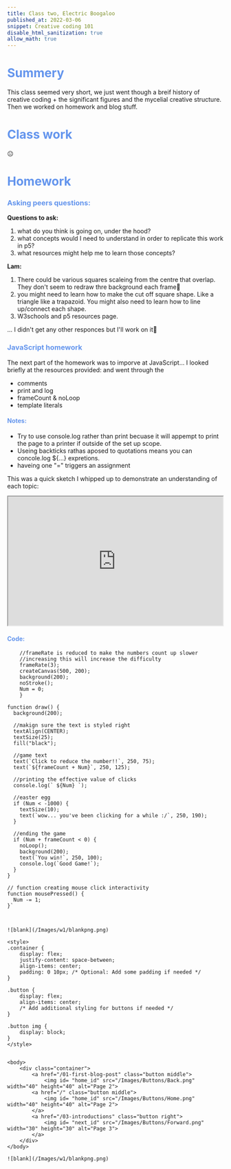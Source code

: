 ```yaml
---
title: Class two, Electric Boogaloo
published_at: 2022-03-06
snippet: Creative coding 101
disable_html_sanitization: true
allow_math: true
---
```


<h1 style="color:CornflowerBlue;">Summery</h1>

This class seemed very short, we just went though a breif history of creative coding + the significant figures and the mycelial creative structure. Then we worked on homework and blog stuff.

<h1 style="color:CornflowerBlue;">Class work</h1>
😐

<h1 style="color:CornflowerBlue;">Homework</h1>

<h3 style="color:CornflowerBlue;">Asking peers questions:</h3>

**Questions to ask:**
1. what do you think is going on, under the hood?
2. what concepts would I need to understand in order to replicate this work in p5?
3. what resources might help me to learn those concepts?

**Lam:**
1. There could be various squares scaleing from the centre that overlap. They don't seem to redraw thre background each frame🤔
2. you might need to learn how to make the cut off square shape. Like a triangle like a trapazoid. You might also need to learn how to line up/connect each shape.
3. W3schools and p5 resources page.

... I didn't get any other responces but I'll work on it👀

<h3 style="color:CornflowerBlue;">JavaScript homework</h3>

The next part of the homework was to imporve at JavaScript... 
I looked briefly at the resources provided: and went through the 
- comments
- print and log
- frameCount & noLoop
- template literals

<h4 style="color:CornflowerBlue;">Notes:</h4>

- Try to use console.log rather than print becuase it will appempt to print the page to a printer if outside of the set up scope.
- Useing backticks rathas aposed to quotations means you can concole.log ${...} expretions.
- haveing one "=" triggers an assignment 

This was a quick sketch I whipped up to demonstrate an understanding of each topic:
<iframe src="https://editor.p5js.org/POP161516/full/BZ5I14iuA"   width="500" height="300" aline="middle" >  </iframe>

<h4 style="color:CornflowerBlue;">Code:</h4>

``` function setup() {
    //frameRate is reduced to make the numbers count up slower
    //increasing this will increase the difficulty
    frameRate(3);
    createCanvas(500, 200);
    background(200);
    noStroke();
    Num = 0;
    }

function draw() {
  background(200);

  //makign sure the text is styled right
  textAlign(CENTER);
  textSize(25);
  fill("black");

  //game text
  text(`Click to reduce the number!!`, 250, 75);
  text(`${frameCount + Num}`, 250, 125);

  //printing the effective value of clicks
  console.log(` ${Num} `);

  //easter egg
  if (Num < -1000) {
    textSize(10);
    text(`wow... you've been clicking for a while :/`, 250, 190);
  }

  //ending the game
  if (Num + frameCount < 0) {
    noLoop();
    background(200);
    text(`You win!`, 250, 100);
    console.log(`Good Game!`);
  }
}

// function creating mouse click interactivity
function mousePressed() {
  Num -= 1;
}`



![blank](/Images/w1/blankpng.png)

<style>
.container {
    display: flex;
    justify-content: space-between;
    align-items: center;
    padding: 0 10px; /* Optional: Add some padding if needed */
}

.button {
    display: flex;
    align-items: center;
    /* Add additional styling for buttons if needed */
}

.button img {
    display: block;
}
</style>


<body>
    <div class="container">
        <a href="/01-first-blog-post" class="button middle">
            <img id= "home_id" src="/Images/Buttons/Back.png" width="40" height="40" alt="Page 2">
        <a href="/" class="button middle">
            <img id= "home_id" src="/Images/Buttons/Home.png" width="40" height="40" alt="Page 2">
        </a>
        <a href="/03-introductions" class="button right">
            <img id= "next_id" src="/Images/Buttons/Forward.png" width="30" height="30" alt="Page 3">
        </a>
    </div>
</body>

![blank](/Images/w1/blankpng.png)

